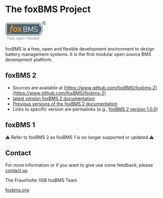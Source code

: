 # The foxBMS Project

![foxBMS](./foxbms.png)

foxBMS is a free, open and flexible development environment to design battery
management systems. It is the first modular open source BMS development
platform.

## foxBMS 2

- Sources are available at
  [https://www.github.com/foxBMS/foxbms-2](https://www.github.com/foxBMS/foxbms-2)
- [latest version foxBMS 2 documentation](https://iisb-foxbms.iisb.fraunhofer.de/foxbms/gen2/docs/html/latest/)
- [Previous versions of the foxBMS 2 documentation](https://iisb-foxbms.iisb.fraunhofer.de/foxbms/gen2/docs/html/)
- Links to specific version are permalinks (e.g.,
  [foxBMS 2 version 1.0.0](https://iisb-foxbms.iisb.fraunhofer.de/foxbms/gen2/docs/html/v1.0.0/))

## foxBMS 1

⚠️ Refer to foxBMS 2 as foxBMS 1 is no longer supported or updated ⚠️

## Contact

For more information or if you want to give use some feedback, please [contact us](https://foxbms.org/support/#heading_contact_us).

The Fraunhofer IISB foxBMS Team

[foxbms.org](https://foxbms.org/)
